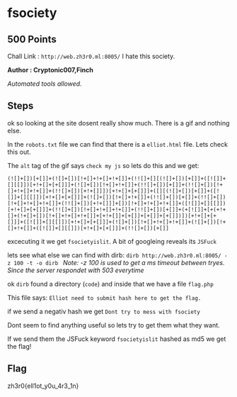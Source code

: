 # fsociety
## 500 Points

Chall Link : `http://web.zh3r0.ml:8005/`
I hate this society.

**Author : Cryptonic007,Finch**

*Automated tools allowed.*

## Steps

ok so looking at the site dosent really show much. There is a gif and nothing else.

In the `robots.txt` file we can find that there is a `elliot.html` file. Lets check this out.

The `alt` tag of the gif says `check my js` so lets do this and we get:

```
(![]+[])[+[]]+(![]+[])[!+[]+!+[]+!+[]]+(!![]+[][(![]+[])[+[]]+([![]]+[][[]])[+!+[]+[+[]]]+(![]+[])[!+[]+!+[]]+(!![]+[])[+[]]+(!![]+[])[!+[]+!+[]+!+[]]+(!![]+[])[+!+[]]])[+!+[]+[+[]]]+([][(![]+[])[+[]]+([![]]+[][[]])[+!+[]+[+[]]]+(![]+[])[!+[]+!+[]]+(!![]+[])[+[]]+(!![]+[])[!+[]+!+[]+!+[]]+(!![]+[])[+!+[]]]+[])[!+[]+!+[]+!+[]]+([![]]+[][[]])[+!+[]+[+[]]]+(!![]+[])[!+[]+!+[]+!+[]]+(!![]+[])[+[]]+(+[![]]+[+(+!+[]+(!+[]+[])[!+[]+!+[]+!+[]]+[+!+[]]+[+[]]+[+[]]+[+[]])])[+!+[]+[+[]]]+([![]]+[][[]])[+!+[]+[+[]]]+(![]+[])[!+[]+!+[]+!+[]]+(![]+[])[!+[]+!+[]]+([![]]+[][[]])[+!+[]+[+[]]]+(!![]+[])[+[]]
```

excecuting it we get `fsocietyislit`.
A bit of googleing reveals its `JSFuck`

lets see what else we can find with dirb:
`dirb http://web.zh3r0.ml:8005/ -z 100 -t -o dirb
`
*Note: -z 100 is used to get a ms timeout between tryes. Since the server respondet with 503 everytime*

ok `dirb` found a directory (`code`) and inside that we have a file `flag.php`

This file says: `
Elliot need to submit hash here to get the flag.
`

if we send a negativ hash we get `Dont try to mess with fsociety`

Dont seem to find anything useful so lets try to get them what they want.

If we send them the JSFuck keyword `fsocietyislit` hashed as md5 we get the flag!

## Flag
zh3r0{ell1ot_y0u_4r3_1n}
